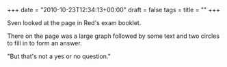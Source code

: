 +++
date = "2010-10-23T12:34:13+00:00"
draft = false
tags = 
title = ""
+++
<p>Sven looked at the page in Red's exam booklet.</p>&#13;
<p>There on the page was a large graph followed by some text and two circles to fill in to form an answer.</p>&#13;
<p>"But that's not a yes or no question."</p> 